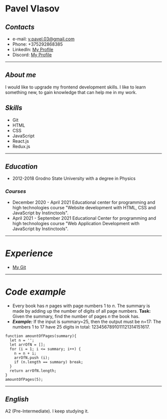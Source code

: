 # **Pavel Vlasov**
## *Contacts*
* e-mail: v.pavel.03@gmail.com
* Phone: +375292868385
* LinkedIn: [My Profile](https://www.linkedin.com/in/pavel-vlasov-461a08220/)
* Discord: [My Profile](Pavel_Vlasov(Alchi-Alchi)#1184)
---
## *About me*
 I would like to upgrade my frontend development skills. I like to learn something new, to gain knowledge that can help me in my work.
## *Skills*
* Git
* HTML
* CSS
* JavaScript
* React.js
* Redux.js
---
## *Education*
* 2012-2018 Grodno State University with a degree in Physics
### *Courses*
* December 2020 - April 2021 Educational center for programming and high technologies course "Website development with HTML, CSS and JavaScript by Instinctools".
* April 2021 - September 2021 Educational Center for programming and high technologies course "Web Application  Development  with JavaScript by Instinctools".
---
# *Experience*
* [My Git](https://github.com/Alchi-Alchi)
---
# *Code example*
* Every book has *n* pages with page numbers 1 to *n*. The summary is made by adding up the number of digits of all page numbers.
**Task:** Given the summary, find the number of pages *n* the book has.
* ***Example:***
If the input is summary=25, then the output must be n=17: The numbers 1 to 17 have 25 digits in total: 1234567891011121314151617.
```
function amountOfPages(summary){
  let n = '';
  let arrOfN = [];
  for (i = 1; i <= summary; i++) {
    n = n + i;
    arrOfN.push (i);
    if (n.length == summary) break;
  }
  return arrOfN.length;
}
amountOfPages(5);
```
---
## *English*
A2 (Pre-Intermediate). I keep studying it.
